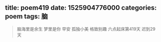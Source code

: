 title: poem419
date: 1525904776000
categories: poem
tags: 脑
---
> 脑海里是余生
梦里是你
早安
孤独小美
格致别趣
六点起床第419天 迟到29天